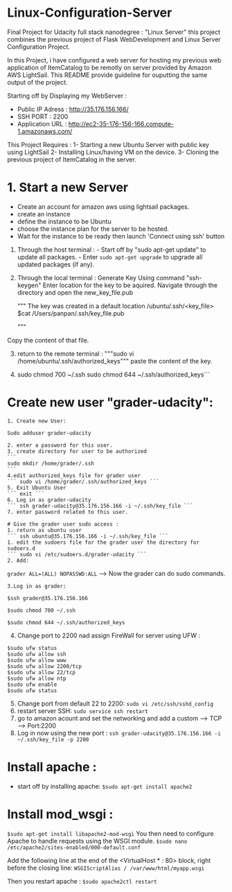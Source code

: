 # Linux-Configuration-Server
Final Project for Udacity full stack nanodegree : "Linux Server"
this project combines the previous project of Flask WebDevelopment and Linux Server Configuration Project.

In this Project, i have configured a web server for hosting my previous web application of ItemCatalog to be remotly on server provided by Amazon AWS LightSail. This README provide guideline for ouputting the same output of the project.

Starting off by Displaying my WebServer : 
  - Public IP Adress : http://35.176.156.166/
  - SSH PORT : 2200
  - Application URL : http://ec2-35-176-156-166.compute-1.amazonaws.com/

This Project Requires : 
  1- Starting a new Ubuntu Server with public key using LightSail
  2- Installing Linux/having VM on the device.
  3- Cloning the previous project of ItemCatalog in the server.

# 1. Start a new Server
  - Create an account for amazon aws using lightsail packages.
  - create an instance
  - define the instance to be Ubuntu
  - choose the instance plan for the server to be hosted.
  - Wait for the instance to be ready then launch 'Connect using ssh' button
  1. Through the host terminal :
    - Start off by "sudo apt-get update" to update all packages.
    - Enter ```sudo apt-get upgrade``` to upgrade all updated packages (if any).
  2. Through the local terminal :
    Generate Key Using command "ssh-keygen"
    Enter location for the key to be aquired.
    Navigate through the directory and open the new_key_file.pub
    
      """
      The key was created in a default location /ubuntu/.ssh/<key_file>
      $cat /Users/panpan/.ssh/key_file.pub
      
      """

  Copy the content of that file.

  3. return to the remote terminal : 
    """sudo vi /home/ubuntu/.ssh/authorized_keys"""
   paste the content of the key.

  4. 
     sudo chmod 700 ~/.ssh
     sudo chmod 644 ~/.ssh/authorized_keys```
  # Create new user "grader-udacity":
    1. Create new User: 
   ```
   Sudo adduser grader-udacity
   ```
    2. enter a password for this user.
    3. create directory for user to be authorized
    ```
    sudo mkdir /home/grader/.ssh
    ```
    4.edit authorized_keys file for grader user
    ``` sudo vi /home/grader/.ssh/authorized_keys ```
    5. Exit Ubuntu User 
    ``` exit ```
    6. Log in as grader-udacity
    ``` ssh grader-udacity@35.176.156.166 -i ~/.ssh/key_file ```
    7. enter password related to this user.

    # Give the grader user sudo access :
    1. return as ubuntu user
    ``` ssh ubuntu@35.176.156.166 -i ~/.ssh/key_file ```
    1. edit the sudoers file for the grader user the directory for sudoers.d
    ``` sudo vi /etc/sudoers.d/grader-udacity ```
    2. Add:
   ``` grader ALL=(ALL) NOPASSWD:ALL ```
   --> Now the grader can do sudo commands.

    3.Log in as grader:
   ```      
   $ssh grader@35.176.156.166

   $sudo chmod 700 ~/.ssh

   $sudo chmod 644 ~/.ssh/authorized_keys
   ```
   4. Change port to 2200 nad assign FireWall for server using UFW : 

  ```   
  $sudo ufw status
  $sudo ufw allow ssh
  $sudo ufw allow www
  $sudo ufw allow 2200/tcp
  $sudo ufw allow 22/tcp
  $sudo ufw allow ntp
  $sudo ufw enable
  $sudo ufw status

  ```
  5. Change port from default 22 to 2200: 
  ``` sudo vi /etc/ssh/sshd_config ```
  6. restart server SSH:
  ``` sudo service ssh restart ```
  7. go to amazon acount and set the networking and add a custom --> TCP --> Port:2200
  8. Log in now using the new port : 
  ``` ssh grader-udacity@35.176.156.166 -i ~/.ssh/key_file -p 2200 ```

# Install apache : 
 - start off by installing apache:
  ``` $sudo apt-get install apache2 ```
# Install mod_wsgi :
 ``` $sudo apt-get install libapache2-mod-wsgi ```
  You then need to configure Apache to handle requests using the WSGI module.
  ```$sudo nano /etc/apache2/sites-enabled/000-default.conf ```

 Add the following line at the end of the <VirtualHost * : 80> block, right before the closing </VirtualHost> line:
 ```WSGIScriptAlias / /var/www/html/myapp.wsgi```

 Then you restart apache : 
 ```$sudo apache2ctl restart```
     


